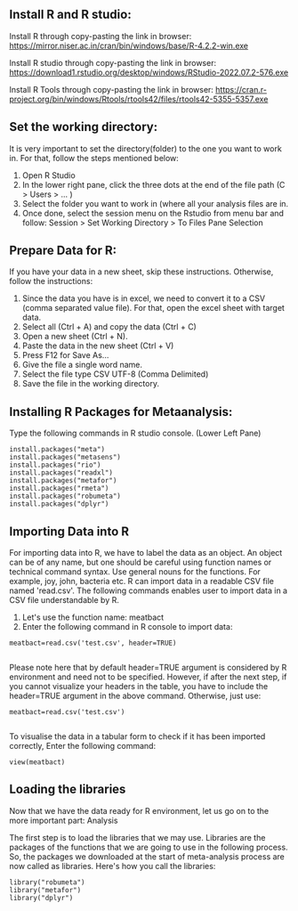 ## Install R and R studio:

Install R through copy-pasting the link in browser: https://mirror.niser.ac.in/cran/bin/windows/base/R-4.2.2-win.exe

Install R studio through copy-pasting the link in browser: https://download1.rstudio.org/desktop/windows/RStudio-2022.07.2-576.exe

Install R Tools through copy-pasting the link in browser: https://cran.r-project.org/bin/windows/Rtools/rtools42/files/rtools42-5355-5357.exe

## Set the working directory:

It is very important to set the directory(folder) to the one you want to work in. For that, follow the steps mentioned below:

1. Open R Studio
2. In the lower right pane, click the three dots at the end of the file path (C > Users > ... )
3. Select the folder you want to work in (where all your analysis files are in.
4. Once done, select the session menu on the Rstudio from menu bar and follow: Session > Set Working Directory > To Files Pane Selection

## Prepare Data for R:

If you have your data in a new sheet, skip these instructions. Otherwise, follow the instructions:

1. Since the data you have is in excel, we need to convert it to a CSV (comma separated value file). For that, open the excel sheet with target data.
2. Select all (Ctrl + A) and copy the data (Ctrl + C)
3. Open a new sheet (Ctrl + N).
4. Paste the data in the new sheet (Ctrl + V)
5. Press F12 for Save As...
6. Give the file a single word name.
7. Select the file type CSV UTF-8 (Comma Delimited)
8. Save the file in the working directory.

## Installing R Packages for Metaanalysis:

Type the following commands in R studio console. (Lower Left Pane)

```
install.packages("meta")
install.packages("metasens")
install.packages("rio")
install.packages("readxl")
install.packages("metafor")
install.packages("rmeta")
install.packages("robumeta")
install.packages("dplyr")

```
## Importing Data into R

For importing data into R, we have to label the data as an object. An object can be of any name, but one should be careful using function names or technical command syntax. Use general nouns for the functions. For example, joy, john, bacteria etc. R can import data in a readable CSV file named 'read.csv'. The following commands enables user to import data in a CSV file understandable by R.

1. Let's use the function name: meatbact
2. Enter the following command in R console to import data:

```
meatbact=read.csv('test.csv', header=TRUE)
        
```

Please note here that by default header=TRUE argument is considered by R environment and need not to be specified. However, if after the next step, if you cannot visualize your headers in the table, you have to include the header=TRUE argument in the above command. Otherwise, just use:

```
meatbact=read.csv('test.csv')
        
```

To visualise the data in a tabular form to check if it has been imported correctly, Enter the following command:

```
view(meatbact)

```
## Loading the libraries
Now that we have the data ready for R environment, let us go on to the more important part: Analysis

The first step is to load the libraries that we may use. Libraries are the packages of the functions that we are going to use in the following process. So, the packages we downloaded at the start of meta-analysis process are now called as libraries. Here's how you call the libraries:

```
library("robumeta")
library("metafor")
library("dplyr")

```

